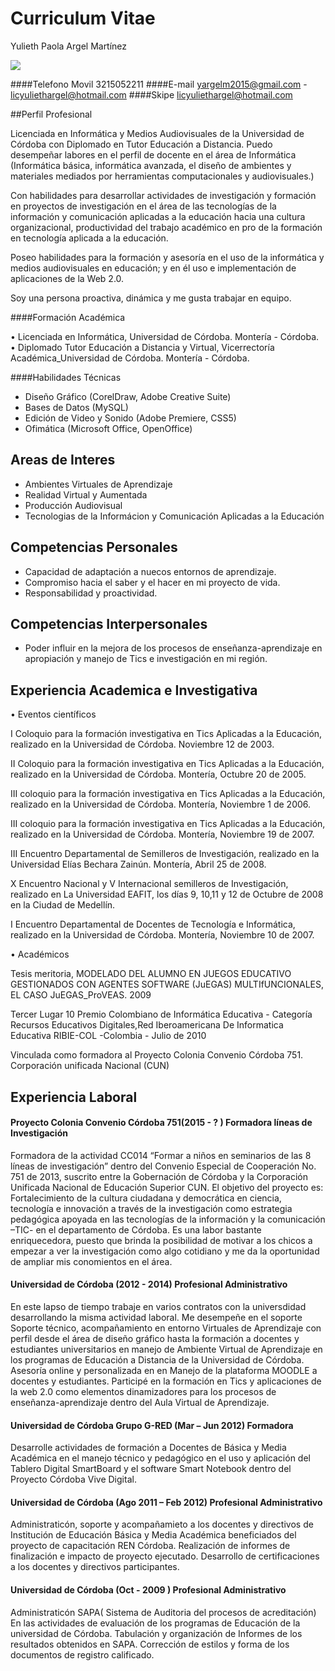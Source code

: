 # Curriculum Vitae
Yulieth Paola Argel Martínez


![](https://github.com/yuliethargel/TENDENCIAS_DISRUPTIVAS/blob/master/disruptivas-master/1.jpg)

####Telefono Movil				3215052211
####E-mail				yargelm2015@gmail.com  - licyuliethargel@hotmail.com
####Skipe licyuliethargel@hotmail.com

##Perfil Profesional

Licenciada en Informática y Medios Audiovisuales de la Universidad de Córdoba con Diplomado en Tutor Educación a Distancia.
Puedo desempeñar labores en el perfil de docente en el área de Informática (Informática básica, informática avanzada, el diseño de ambientes y materiales mediados por herramientas computacionales y audiovisuales.) 

Con habilidades para desarrollar actividades de investigación y formación en proyectos de investigación en el área de las tecnologías de la información y comunicación aplicadas a la educación hacia una cultura organizacional, productividad del trabajo académico en pro de la formación en tecnología aplicada a la educación.

Poseo habilidades para la formación y asesoría en el uso de  la informática y medios audiovisuales en educación;  y en él uso e implementación de aplicaciones de la Web 2.0. 

Soy una persona proactiva, dinámica y me gusta trabajar en equipo. 

####Formación Académica	

•	Licenciada en Informática, Universidad de Córdoba. Montería - Córdoba.
•	Diplomado Tutor Educación a Distancia y Virtual, Vicerrectoría Académica_Universidad de Córdoba. Montería - Córdoba.

####Habilidades Técnicas

- Diseño Gráfico (CorelDraw, Adobe Creative Suite)
- Bases de Datos (MySQL)
- Edición de Video y Sonido (Adobe Premiere, CSS5)
- Ofimática (Microsoft Office,  OpenOffice)

## Areas de Interes

- Ambientes Virtuales de Aprendizaje
- Realidad Virtual y Aumentada
- Producción Audiovisual
- Tecnologias de la Informácion y Comunicación Aplicadas a la Educación

## Competencias Personales

-	Capacidad de adaptación a nuecos entornos de aprendizaje.
-	Compromiso hacia el saber y el hacer en mi proyecto de vida.
-	Responsabilidad y proactividad.

## Competencias Interpersonales 

-	Poder influir en la mejora de los procesos de enseñanza-aprendizaje en apropiación y manejo de Tics e investigación en mi región. 

## Experiencia Academica e Investigativa

•	Eventos científicos

I Coloquio para la formación investigativa en Tics Aplicadas a la Educación,  realizado en la Universidad de Córdoba.  Noviembre 12 de 2003.                              

II Coloquio para la formación investigativa en Tics Aplicadas a la Educación,  realizado en la Universidad de Córdoba. Montería, Octubre 20 de 2005.                              

III coloquio para la formación investigativa en Tics Aplicadas a la Educación,  realizado en la Universidad de Córdoba.  Montería, Noviembre 1 de 2006.

III coloquio para la formación investigativa en Tics Aplicadas a la Educación,  realizado en la Universidad de Córdoba. Montería, Noviembre 19 de 2007.   
 
III Encuentro Departamental de Semilleros de Investigación, realizado en la Universidad Elías Bechara Zainún. Montería, Abril 25 de 2008.

X Encuentro Nacional y  V Internacional semilleros de Investigación, realizado en La Universidad EAFIT, los días 9, 10,11 y 12 de Octubre de 2008 en la Ciudad de Medellín. 

I Encuentro Departamental de Docentes de Tecnología e Informática, realizado en la Universidad de Córdoba. Montería, Noviembre 10 de 2007. 

•	Académicos 

Tesis meritoria, MODELADO DEL ALUMNO EN JUEGOS EDUCATIVO GESTIONADOS CON AGENTES SOFTWARE  (JuEGAS) MULTIfUNCIONALES, EL CASO JuEGAS_ProVEAS. 2009

Tercer Lugar 10 Premio Colombiano de Informática Educativa - Categoría Recursos Educativos Digitales,Red Iberoamericana De Informatica Educativa RIBIE-COL -Colombia - Julio de 2010

Vinculada como formadora al Proyecto Colonia Convenio Córdoba 751. Corporación unificada Nacional (CUN)

## Experiencia Laboral

#### Proyecto Colonia Convenio Córdoba 751(2015 - ? ) Formadora líneas de Investigación
Formadora de la actividad CC014 “Formar a niños en seminarios de las 8 líneas de investigación” dentro del Convenio Especial de Cooperación No. 751 de 2013, suscrito entre la Gobernación de Córdoba y la Corporación Unificada Nacional de Educación Superior CUN.
El objetivo del proyecto es: Fortalecimiento de la cultura ciudadana y democrática en ciencia, tecnología e innovación a través de la investigación como estrategia pedagógica apoyada en las tecnologías de la información y la comunicación –TIC- en el departamento de Córdoba. 
Es una labor bastante enriquecedora, puesto que brinda la posibilidad de motivar a los chicos a empezar a ver la investigación como algo cotidiano y me da la oportunidad de ampliar mis conomientos en el área.

#### Universidad de Córdoba (2012 - 2014) Profesional Administrativo
En este lapso de tiempo trabaje en varios contratos con la universdidad desarrollando la misma actividad laboral.
Me desempeñe en el soporte Soporte técnico, acompañamiento en entorno Virtuales de Aprendizaje con perfil desde el área de diseño gráfico hasta la formación a docentes y estudiantes universitarios en manejo de Ambiente Virtual de Aprendizaje en los programas de Educación a Distancia de la Universidad de Córdoba.  Asesoría online y personalizada en en Manejo de la plataforma MOODLE a docentes y estudiantes. 
Participé en la formación en Tics y aplicaciones de la web 2.0 como elementos dinamizadores para los procesos de enseñanza-aprendizaje dentro del Aula Virtual de Aprendizaje.

#### Universidad de Córdoba Grupo G-RED (Mar – Jun 2012) Formadora
Desarrolle actividades de formación a Docentes de Básica y Media Académica en el manejo técnico y pedagógico en el uso y aplicación del Tablero Digital SmartBoard y el software Smart Notebook dentro del Proyecto Córdoba Vive Digital.

#### Universidad de Córdoba (Ago 2011 – Feb 2012) Profesional Administrativo
Administraticón, soporte y acompañamieto a los docentes y directivos de Institución de Educación Básica y Media Académica beneficiados del proyecto de capacitación REN Córdoba. Realización de informes de finalización e impacto de proyecto ejecutado. Desarrollo de certificaciones a los docentes y directivos participantes. 

#### Universidad de Córdoba (Oct - 2009 ) Profesional Administrativo
Administraticón SAPA( Sistema de Auditoria del procesos de acreditación)  En las actividades de evaluación de los programas de Educación de la universidad de Córdoba. Tabulación y organización de Informes de los resultados obtenidos en SAPA. Corrección de estilos y forma de los documentos de registro calificado.
